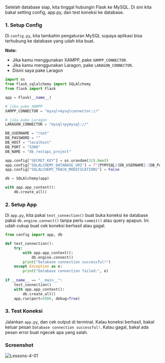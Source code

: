 <div class="space-y-3">
  <p>
  Setelah database siap, kita tinggal hubungin Flask ke MySQL. Di sini kita bakal setting config, app.py, dan test koneksi ke database.
  </p>
</div>

<div class="space-y-3">
  <h3 class="text-lg leading-snug dark:text-zinc-300"><strong>1. Setup Config</strong></h3>
  <p>
    Di <code>config.py</code>, kita tambahin pengaturan MySQL supaya aplikasi bisa terhubung ke database yang udah kita buat.
  </p>
  
  <p><b>Note:</b></p>
  <ul className="list-disc space-y-3 pb-2 pl-10">
    <li>Jika kamu menggunakan XAMPP, pake <code>XAMPP_CONNECTOR</code>.</li>
    <li>Jika kamu menggunakan Laragon, pake <code>LARAGON_CONNECTOR</code>.</li>
    <li>Disini saya pake Laragon</li>
  </ul>
  
  
```py
import os
from flask_sqlalchemy import SQLAlchemy
from flask import Flask

app = Flask(__name__)

# jika pake XAMPP
XAMPP_CONNECTOR = "mysql+mysqlconnector://"

# jika pake Laragon
LARAGON_CONNECTOR = "mysql+pymysql://"

DB_USERNAME = "root"
DB_PASSWORD = ""
DB_HOST = "localhost"
DB_PORT = "3306"
DB_NAME = "db_restapi_project"

app.config["SECRET_KEY"] = os.urandom(32).hex()
app.config["SQLALCHEMY_DATABASE_URI"] = f"{PYMYSQL}{DB_USERNAME}:{DB_PASSWORD}@{DB_HOST}:{DB_PORT}/{DB_NAME}"
app.config["SQLALCHEMY_TRACK_MODIFICATIONS"] = False

db = SQLAlchemy(app)

with app.app_context():
    db.create_all()
```

</div>



<div class="space-y-3">
  <h3 class="text-lg leading-snug dark:text-zinc-300"><strong>2. Setup App</strong></h3>
  <p>
    Di <code>app.py</code>, kita pakai <code>test_connection()</code> buat buka koneksi ke database pakai <code>db.engine.connect()</code> tanpa perlu <code>commit()</code> atau query apapun. Ini udah cukup buat cek koneksi berhasil atau gagal.
  </p>
  
```py
from config import app, db

def test_connection():
    try:
        with app.app_context():
            db.engine.connect()
        print("Database connection successful!")
    except Exception as e:
        print("Database connection failed:", e)
        
if __name__ == "__main__":
    test_connection()
    with app.app_context():
        db.create_all()
    app.run(port=5006, debug=True)
```

</div>


<div class="space-y-3">
  <h3 class="text-lg leading-snug dark:text-zinc-300"><strong>3. Test Koneksi</strong></h3>
  <p>
    Jalankan <code>app.py</code>, dan cek output di terminal. Kalau koneksi berhasil, bakal keluar pesan <code>Database connection successful!</code>. Kalau gagal, bakal ada pesan error buat ngecek apa yang salah.
  </p>
</div>


<div class="space-y-3">
  <h3 class="text-lg leading-snug dark:text-zinc-300"><strong>Screenshot</strong></h3>
  <p class="rounded-xl w-full border border-zinc-200 dark:border-zinc-800">
    <img 
      src="https://res.cloudinary.com/aiiimmmm/image/upload/v1731298453/Screenshot_2024-11-11_111331_r1mhge.png" 
      alt="Lessons-4-01"
    />
  </p>
</div>
